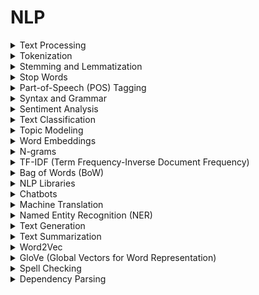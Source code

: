 

# NLP

<details>

<summary>Text Processing</summary>

- Manipulating and analyzing text data

- Cleaning and formatting text

- Preparing text for analysis

</details>

<details>

<summary>Tokenization</summary>

- Breaking text into smaller units (tokens)

- Splitting sentences into words

- Text segmentation

</details>

<details>

<summary>Stemming and Lemmatization</summary>

- Reducing words to their base forms

- Normalization of word variations

- Easier text analysis

</details>

<details>

<summary>Stop Words</summary>

- Common words to be filtered out

- Frequent words with low information

- Removing noise from text data

</details>

<details>

<summary>Part-of-Speech (POS) Tagging</summary>

- Labeling words with grammatical roles

- Identifying nouns, verbs, etc.

- Understanding sentence structure

</details>

<details>

<summary>Syntax and Grammar</summary>

- Sentence structure and rules

- Parsing and analyzing grammar

- Ensuring sentence correctness

</details>

<details>

<summary>Sentiment Analysis</summary>

- Determining emotional tone in text

- Classifying text as positive/negative

- Understanding user opinions

</details>

<details>

<summary>Text Classification</summary>

- Categorizing text into predefined classes

- Assigning labels to documents

- Used in spam filters and topic classification

</details>

<details>

<summary>Topic Modeling</summary>

- Discovering topics in text documents

- Uncovering hidden themes

- Clustering similar documents

</details>

<details>

<summary>Word Embeddings</summary>

- Mapping words to numerical vectors

- Word representation in vector space

- Capturing semantic relationships

</details>

<details>

<summary>N-grams</summary>

- Contiguous sequences of n words

- Capturing local context

- Used in language modeling

</details>

<details>

<summary>TF-IDF (Term Frequency-Inverse Document Frequency)</summary>

- Weighting word importance in documents

- Measuring word relevance

- Used in information retrieval

</details>

<details>

<summary>Bag of Words (BoW)</summary>

- Representation of text as word counts

- Ignoring word order

- Basic text vectorization method

</details>

<details>

<summary>NLP Libraries</summary>

- Software tools for NLP tasks

- Packages like NLTK, spaCy, and Gensim

- Simplifying NLP development

</details>

<details>

<summary>Chatbots</summary>

- Conversational AI agents

- Interacting with users via text or speech

- Providing automated customer support

</details>

<details>

<summary>Machine Translation</summary>

- Automatically translating text between languages

- Google Translate, DeepL, etc.

- Breaking language barriers

</details>

<details>

<summary>Named Entity Recognition (NER)</summary>

- Identifying and classifying named entities

- Finding names of people, places, etc.

- Extracting structured information

</details>

<details>

<summary>Text Generation</summary>

- Creating human-like text

- Generating content like news articles

- Used in content creation

</details>

<details>

<summary>Text Summarization</summary>

- Condensing text while preserving key information

- Creating concise summaries

- Reducing content length

</details>

<details>

<summary>Word2Vec</summary>

- Word embedding technique

- Capturing word similarity

- Efficient word representations

</details>

<details>

<summary>GloVe (Global Vectors for Word Representation)</summary>

- Word vectorization model

- Learning word relationships

- Used in word embedding

</details>

<details>

<summary>Spell Checking</summary>

- Detecting and correcting spelling errors

- Improving text quality and readability

- Preventing misunderstandings

</details>

<details>

<summary>Dependency Parsing</summary>

- Analyzing grammatical relationships between words

- Building syntactic trees

- Understanding sentence structure

</details>

